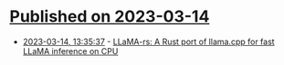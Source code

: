 # [Published on 2023-03-14](index.md)

* [2023-03-14, 13:35:37](https://lobste.rs/s/gw2aug/llama_rs_rust_port_llama_cpp_for_fast_llama) - [LLaMA-rs: A Rust port of llama.cpp for fast LLaMA inference on CPU](https://github.com/setzer22/llama-rs/)
